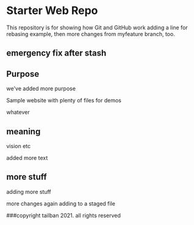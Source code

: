 # Starter Web Repo

This repository is for showing how Git and GitHub work
adding a line for rebasing example, then more changes from 
myfeature branch, too.

## emergency fix after stash

## Purpose

we've added more purpose

Sample website with plenty of files for demos

whatever

## meaning

vision
etc

added more text

## more stuff
adding more stuff

more changes again
adding to a staged file

###copyright
tailban 2021. all rights reserved